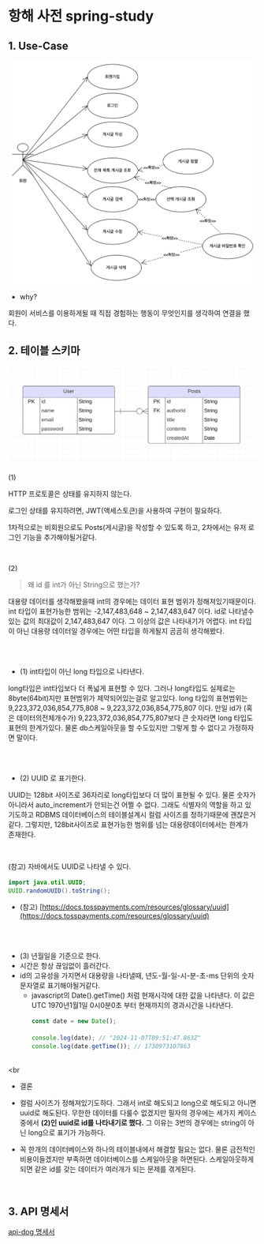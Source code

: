 # 항해 사전 spring-study

## 1. Use-Case

![img](./images/use-cases.png)

- why?

회원이 서비스를 이용하게될 때 직접 경험하는 행동이 무엇인지를 생각하여 연결을 했다.


## 2. 테이블 스키마

![img](./images/table-schema-ver-1.png)



(1)

HTTP 프로토콜은 상태를 유지하지 않는다.

로그인 상태를 유지하려면, JWT(액세스토큰)을 사용하여 구현이 필요하다.

1차적으로는 비회원으로도 Posts(게시글)을 작성할 수 있도록 하고, 2차에서는 유저 로그인 기능을 추가해야될거같다.

<br>

(2)

> 왜 id 를 int가 아닌 String으로 했는가?

대용량 데이터를 생각해봤을때 int의 경우에는 데이터 표현 범위가 정해져있기때문이다. int 타입이 표현가능한 범위는 -2,147,483,648 ~ 2,147,483,647  이다.
id로 나타낼수 있는 값의 최대값이 2,147,483,647 이다. 그 이상의 값은 나타내기가 어렵다. int 타입이 아닌 대용량 데이터일 경우에는 어떤 타입을 하게될지 곰곰히 생각해봤다.

<br><br>

- (1) int타입이 아닌 long 타입으로 나타낸다.

long타입은 int타입보다 더 폭넓게 표현할 수 있다. 그러나 long타입도 실제로는 8byte(64bit)지만 표현범위가 제약되어있는걸로 알고있다.
long 타입의 표현범위는9,223,372,036,854,775,808 ~ 9,223,372,036,854,775,807 이다. 만일 id가 (혹은 데이터의전체개수가) 9,223,372,036,854,775,807보다 큰 숫자라면 long 타입도 표현의 한계가있다. 물론 db스케일아웃을 할 수도있지만 그렇게 할 수 없다고 가정하자면 말이다.

<br><br>

- (2) UUID 로 표기한다.

UUID는 128bit 사이즈로 36자리로 long타입보다 더 많이 표현될 수 있다. 물론 숫자가 아니라서 auto_increment가 안되는건 어쩔 수 없다. 그래도 식별자의 역할을 하고 있기도하고
RDBMS 데이터베이스의 테이블설계시 컬럼 사이즈를 정하기때문에 괜찮은거같다. 그렇지만, 128bit사이즈로 표현가능한 범위를 넘는 대용량데이터에서는 한계가 존재한다.

<br>

(참고) 자바에서도 UUID로 나타낼 수 있다.

```java
import java.util.UUID;
UUID.randomUUID().toString();
```

- (참고) [https://docs.tosspayments.com/resources/glossary/uuid](https://docs.tosspayments.com/resources/glossary/uuid)

<br><br>

- (3) 년월일을 기준으로 한다.
 - 시간은 항상 끊임없이 흘러간다.
 - id의 고유성을 가지면서 대용량을 나타낼때,  년도-월-일-시-분-초-ms 단위의 숫자문자열로 표기해야될거같다.
    - javascript의 Date().getTime() 처럼 현재시각에 대한 값을 나타낸다. 이 값은 UTC 1970년1월1일 0시0분0초 부터 현재까지의 경과시간을 나타낸다.
      ```js
      const date = new Date();
      
      console.log(date); // "2024-11-07T09:51:47.863Z"
      console.log(date.getTime()); // 1730973107863
      ```

<br><br
- 결론

- 컬럼 사이즈가 정해져있기도하다. 그래서 int로 해도되고 long으로 해도되고 아니면 uuid로 해도된다. 무한한 데이터를 다룰수 없겠지만 필자의 경우에는 세가지 케이스중에서 **(2)인 uuid로 id를 나타내기로 했다.** 그 이유는 3번의 경우에는 string이 아닌 long으로 표기가 가능하다.

- 꼭 한개의 데이터베이스와 하나의 테이블내에서 해결할 필요는 없다. 물론 금전적인 비용이들겠지만 부족하면 데이터베이스를 스케일아웃을 하면된다. 스케일아웃하게되면 같은 id를 갖는 데이터가 여러개가 되는 문제를 겪게된다.

<br>

## 3. API 명세서

[api-dog 명세서](https://www.apidog.com/apidoc/shared-4d19564a-0cf9-4cc5-8d35-b642dd1eb7a0)
